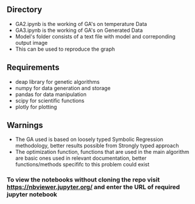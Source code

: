## Directory
* GA2.ipynb is the working of GA's on temperature Data
* GA3.ipynb is the working of GA's on Generated Data
* Model's folder consists of a text file with model and correponding output image
* This can be used to reproduce the graph

## Requirements
* deap library for genetic algorithms
* numpy for data generation and storage
* pandas for data manipulation
* scipy for scientific functions
* plotly for plotting

## Warnings
* The GA used is based on loosely typed Symbolic Regression methodology, better results possible from Strongly typed approach
* The optimization function, functions that are used in the main algorithm are basic ones used in relevant documentation, better functions/methods specififc to this problem could exist

### To view the notebooks without cloning the repo visit https://nbviewer.jupyter.org/ and enter the URL of required jupyter notebook

